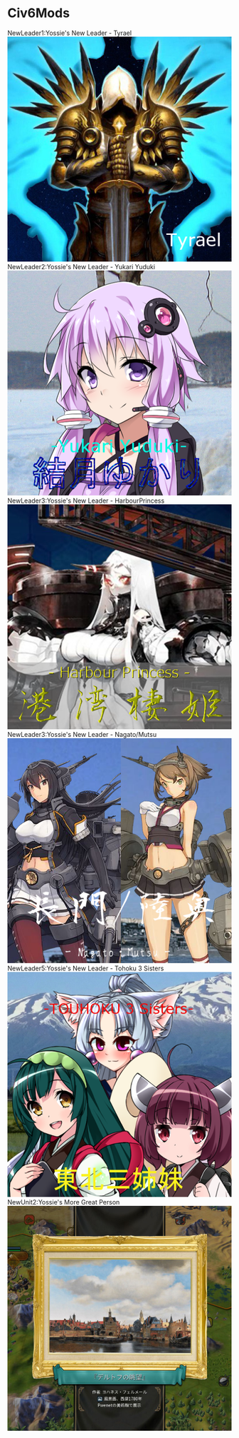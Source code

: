 # Civ6Mods  
  
NewLeader1:Yossie's New Leader - Tyrael  
![image](images/ynl_Tyrael.jpg)  
NewLeader2:Yossie's New Leader - Yukari Yuduki  
![image](images/ynl_YukariYuduki.png)  
NewLeader3:Yossie's New Leader - HarbourPrincess  
![image](images/ynl_HarbourPrincess.png)  
NewLeader3:Yossie's New Leader - Nagato/Mutsu  
![image](images/ynl_NagatoMutsu.png)  
NewLeader5:Yossie's New Leader - Tohoku 3 Sisters  
![image](images/ynl_Zunko.png)  
NewUnit2:Yossie's More Great Person  
![image](images/ynl_MoreGreatPerson.jpg)  